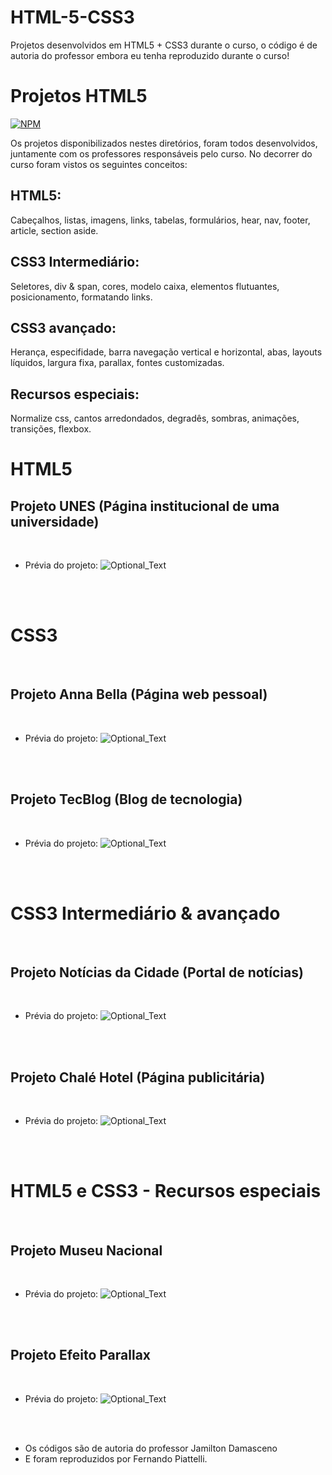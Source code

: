 # HTML-5-CSS3
Projetos desenvolvidos em HTML5 + CSS3 durante o curso, o código é de autoria do professor embora eu tenha reproduzido durante o curso!

# Projetos HTML5
[![NPM](https://img.shields.io/npm/l/react)](https://github.com/nandowl/HTML-5-CSS3/blob/main/LICENSE)

Os projetos disponibilizados nestes diretórios, foram todos desenvolvidos, juntamente com os professores responsáveis pelo curso.
No decorrer do curso foram vistos os seguintes conceitos:

## HTML5: 
Cabeçalhos, listas, imagens, links, tabelas, formulários, hear, nav, footer, article, section aside.

## CSS3 Intermediário:
Seletores, div & span, cores, modelo caixa, elementos flutuantes, posicionamento, formatando links.

## CSS3 avançado:
Herança, especifidade, barra navegação vertical e horizontal, abas, layouts líquidos, largura fixa, parallax, fontes customizadas.

## Recursos especiais:
Normalize css, cantos arredondados, degradês, sombras, animações, transições, flexbox.
<br />

# HTML5

## Projeto UNES (Página institucional de uma universidade)
<br />

- Prévia do projeto:
![Optional_Text](./assets/ProjetoUnes.PNG)
<br />
<br />

# CSS3
<br />

## Projeto Anna Bella (Página web pessoal)
<br />

- Prévia do projeto:
![Optional_Text](./assets/Projeto1.PNG)
<br />
<br />

## Projeto TecBlog (Blog de tecnologia)
<br />

- Prévia do projeto:
![Optional_Text](./assets/Projeto2.PNG)
<br />
<br />


# CSS3 Intermediário & avançado
<br />

## Projeto Notícias da Cidade (Portal de notícias)
<br />

- Prévia do projeto:
![Optional_Text](./assets/Projeto3.PNG)
<br />
<br />


## Projeto Chalé Hotel (Página publicitária)
<br />

- Prévia do projeto:
![Optional_Text](./assets/Projeto4.PNG)
<br />
<br />


# HTML5 e CSS3 - Recursos especiais
<br />

## Projeto Museu Nacional
<br />

- Prévia do projeto:
![Optional_Text](./assets/ProjetoMuseu.PNG)
<br />
<br />

## Projeto Efeito Parallax
<br />

- Prévia do projeto:
![Optional_Text](./assets/Paralax.PNG)
<br />
<br />


- Os códigos são de autoria do professor Jamilton Damasceno
- E foram reproduzidos por Fernando Piattelli.
